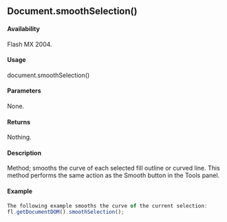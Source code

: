 ## Document.smoothSelection()

#### Availability

Flash MX 2004.

#### Usage

document.smoothSelection()

#### Parameters

None.

#### Returns

Nothing.

#### Description

Method; smooths the curve of each selected fill outline or curved line. This method performs the same action as the Smooth button in the Tools panel.

#### Example

```javascript
The following example smooths the curve of the current selection:
fl.getDocumentDOM().smoothSelection();

```
